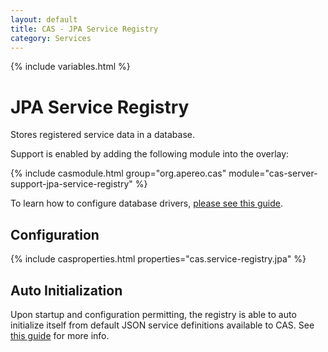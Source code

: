 ```yaml
---
layout: default
title: CAS - JPA Service Registry
category: Services
---
```


{% include variables.html %}

# JPA Service Registry

Stores registered service data in a database.

Support is enabled by adding the following module into the overlay:

{% include casmodule.html group="org.apereo.cas" module="cas-server-support-jpa-service-registry" %}

To learn how to configure database drivers, [please see this guide](../installation/JDBC-Drivers.html).

## Configuration

{% include casproperties.html properties="cas.service-registry.jpa" %}

## Auto Initialization

Upon startup and configuration permitting, the registry is able to auto initialize 
itself from default JSON service definitions available to 
CAS. See [this guide](AutoInitialization-Service-Management.html) for more info.
